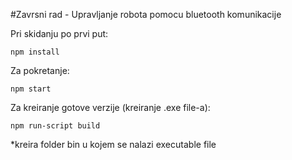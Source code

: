 #Zavrsni rad - Upravljanje robota pomocu bluetooth komunikacije


Pri skidanju po prvi put:

    npm install

Za pokretanje:

    npm start

Za kreiranje gotove verzije (kreiranje .exe file-a):

    npm run-script build

 *kreira folder bin u kojem se nalazi executable file

